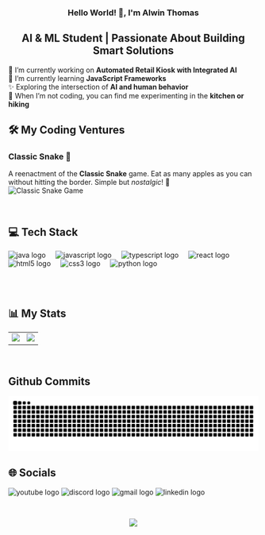 <h3 align="center">Hello World! 👋, I'm Alwin Thomas</h3>
<h2 align="center">AI & ML Student | Passionate About Building Smart Solutions</h2>
<p align="left">
  🔭 I’m currently working on <strong>Automated Retail Kiosk with Integrated AI</strong><br>
  🌱 I’m currently learning <strong>JavaScript Frameworks</strong><br>
  ✨ Exploring the intersection of <strong>AI and human behavior</strong><br>
  🌟 When I’m not coding, you can find me experimenting in the <strong>kitchen or hiking</strong><br>
</p>

## 🛠️ My Coding Ventures
### Classic Snake 🐍
A reenactment of the **Classic Snake** game. Eat as many apples as you can without hitting the border. Simple but *nostalgic*! 🍎  
![Classic Snake Game](https://i.imgur.com/ApA6PKf.gif)

<br> <!-- Add spacing -->
## 💻 Tech Stack
<div align="left">
  <img src="https://cdn.jsdelivr.net/gh/devicons/devicon/icons/java/java-original.svg" height="35" alt="java logo" />
  <img width="12" />
  <img src="https://cdn.jsdelivr.net/gh/devicons/devicon/icons/javascript/javascript-original.svg" height="35" alt="javascript logo" />
  <img width="12" />
  <img src="https://cdn.jsdelivr.net/gh/devicons/devicon/icons/typescript/typescript-original.svg" height="35" alt="typescript logo" />
  <img width="12" />
  <img src="https://cdn.jsdelivr.net/gh/devicons/devicon/icons/react/react-original.svg" height="35" alt="react logo" />
  <img width="12" />
  <img src="https://cdn.jsdelivr.net/gh/devicons/devicon/icons/html5/html5-original.svg" height="35" alt="html5 logo" />
  <img width="12" />
  <img src="https://cdn.jsdelivr.net/gh/devicons/devicon/icons/css3/css3-original.svg" height="35" alt="css3 logo" />
  <img width="12" />
  <img src="https://cdn.jsdelivr.net/gh/devicons/devicon/icons/python/python-original.svg" height="35" alt="python logo" />
</div>

<br><br> <!-- Add spacing -->
## 📊 My Stats
<table style="border-collapse: collapse; border: none; width: 100%;">
  <tr style="border: none;">
    <td style="border: none; width: 50%;">
      <img src="https://github-readme-stats.vercel.app/api?username=AlwnThomas&theme=dark&hide_border=true&include_all_commits=true&count_private=false" />
    </td>
    <td style="border: none; width: 50%;">
      <img src="https://github-readme-streak-stats.herokuapp.com/?user=AlwnThomas&theme=dark&hide_border=true" />
    </td>
  </tr>
</table>

<br> <!-- Add spacing -->
## Github Commits
<img src="https://raw.githubusercontent.com/AlwnThomas/AlwnThomas/output/snake.svg" alt="Snake animation" />

<div align="left">
  <h2>🌐 Socials</h2>
  <div align="left">
    <img src="https://img.shields.io/static/v1?message=Youtube&logo=youtube&label=&color=FF0000&logoColor=white&labelColor=&style=for-the-badge" height="35" alt="youtube logo" />
    <img src="https://img.shields.io/static/v1?message=Discord&logo=discord&label=&color=7289DA&logoColor=white&labelColor=&style=for-the-badge" height="35" alt="discord logo" />
    <img src="https://img.shields.io/static/v1?message=Gmail&logo=gmail&label=&color=D14836&logoColor=white&labelColor=&style=for-the-badge" height="35" alt="gmail logo" />
    <img src="https://img.shields.io/static/v1?message=LinkedIn&logo=linkedin&label=&color=0077B5&logoColor=white&labelColor=&style=for-the-badge" height="35" alt="linkedin logo" />
  </div>
</div>

<br /> <!-- Add space between socials and view count -->

<div align="center">
  <img src="https://profile-counter.glitch.me/AlwnThomas/count.svg?"  />
</div>
